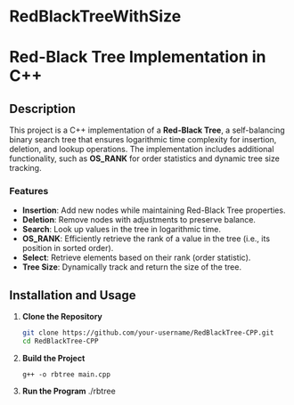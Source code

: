 # RedBlackTreeWithSize

# Red-Black Tree Implementation in C++  

## Description  
This project is a C++ implementation of a **Red-Black Tree**, a self-balancing binary search tree that ensures logarithmic time complexity for insertion, deletion, and lookup operations. The implementation includes additional functionality, such as **OS_RANK** for order statistics and dynamic tree size tracking.  

### Features  
- **Insertion**: Add new nodes while maintaining Red-Black Tree properties.  
- **Deletion**: Remove nodes with adjustments to preserve balance.  
- **Search**: Look up values in the tree in logarithmic time.  
- **OS_RANK**: Efficiently retrieve the rank of a value in the tree (i.e., its position in sorted order).  
- **Select**: Retrieve elements based on their rank (order statistic).  
- **Tree Size**: Dynamically track and return the size of the tree.  

## Installation and Usage  

1. **Clone the Repository**  
   ```bash
   git clone https://github.com/your-username/RedBlackTree-CPP.git
   cd RedBlackTree-CPP
2. **Build the Project**
   ```Use any C++ compiler (e.g., g++).
   g++ -o rbtree main.cpp
3. **Run the Program**
    ./rbtree
